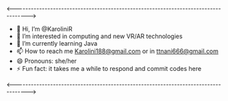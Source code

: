 <----------------------------------------------------------------------------------->

- 👋 Hi, I’m @KaroliniR
- 👀 I’m interested in computing and new VR/AR technologies
- 🌱 I’m currently learning Java
- 📫 How to reach me Karolini188@gmail.com or in ttnani666@gmail.com
- 😄 Pronouns: she/her
- ⚡ Fun fact: it takes me a while to respond and commit codes here

<----------------------------------------------------------------------------------->
